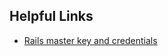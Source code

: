 ## Helpful Links

- [Rails master key and credentials](https://medium.com/cedarcode/rails-5-2-credentials-9b3324851336#:~:text=The%20RAILS_MASTER_KEY%20is%20the%20key,into%20your%20source%20control%20tool)
